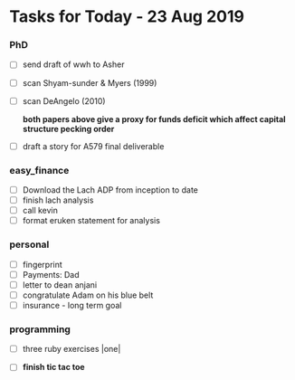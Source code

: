 

# Tasks for Today - 23 Aug 2019

### PhD

- [ ] send draft of wwh to Asher

- [ ] scan Shyam-sunder & Myers (1999)

- [ ] scan DeAngelo (2010)

  **both papers above give a proxy for funds deficit which affect capital structure pecking order**

- [ ] draft a story for A579 final deliverable


### easy_finance

- [ ] Download the Lach ADP from inception to date
- [ ] finish lach analysis
- [ ] call kevin
- [ ] format eruken statement for analysis

### personal

- [ ] fingerprint
- [ ] Payments: Dad
- [ ] letter to dean anjani
- [ ] congratulate Adam on his blue belt
- [ ] insurance - long term goal

### programming

- [ ] three ruby exercises |one|
- [ ] **finish tic tac toe**







